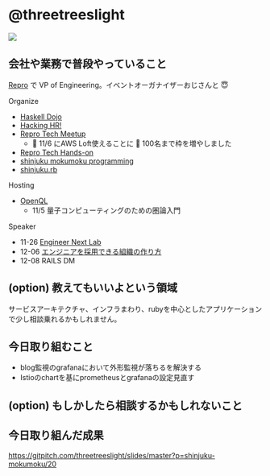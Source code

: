 # @threetreeslight

![](https://avatars3.githubusercontent.com/u/1057490?s=100&v=4)

## 会社や業務で普段やっていること

[Repro](https://repro.io) で VP of Engineering。イベントオーガナイザーおじさんと :innocent:

Organize

- [Haskell Dojo](https://shinjukuhs.connpass.com/)
- [Hacking HR!](https://hacking-hr.connpass.com/)
- [Repro Tech Meetup](https://repro-tech.connpass.com/)
  - :tada: 11/6 にAWS Loft使えることに :clap: 100名まで枠を増やしました
- [Repro Tech Hands-on](https://repro-tech.connpass.com/)
- [shinjuku mokumoku programming](https://shinjuku-mokumoku.connpass.com/)
- [shinjuku.rb](https://shinjukurb.connpass.com/)

Hosting

- [OpenQL](https://openql.connpass.com/)
  - 11/5 量子コンピューティングのための圏論入門

Speaker

- 11-26 [Engineer Next Lab](https://findy.connpass.com/event/105157/)
- 12-06 [エンジニアを採用できる組織の作り方](https://scouty.connpass.com/event/101556/preview/)
- 12-08 RAILS DM

## (option) 教えてもいいよという領域

サービスアーキテクチャ、インフラまわり、rubyを中心としたアプリケーションで少し相談乗れるかもしれません。

## 今日取り組むこと

- blog監視のgrafanaにおいて外形監視が落ちるを解決する
- Istioのchartを基にprometheusとgrafanaの設定見直す

## (option) もしかしたら相談するかもしれないこと

## 今日取り組んだ成果

https://gitpitch.com/threetreeslight/slides/master?p=shinjuku-mokumoku/20

